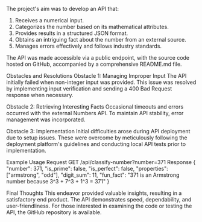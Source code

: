 The project's aim was to develop an API that:
1. Receives a numerical input.
2. Categorizes the number based on its mathematical attributes.
3. Provides results in a structured JSON format.
4. Obtains an intriguing fact about the number from an external source.
5. Manages errors effectively and follows industry standards.

The API was made accessible via a public endpoint, with the source code hosted on GitHub, accompanied by a comprehensive README.md file.


Obstacles and Resolutions
Obstacle 1: Managing Improper Input
The API initially failed when non-integer input was provided. This issue was resolved by implementing input verification and sending a 400 Bad Request response when necessary.

Obstacle 2: Retrieving Interesting Facts
Occasional timeouts and errors occurred with the external Numbers API. To maintain API stability, error management was incorporated.

Obstacle 3: Implementation
Initial difficulties arose during API deployment due to setup issues. These were overcome by meticulously following the deployment platform's guidelines and conducting local API tests prior to implementation.


Example Usage
Request
GET /api/classify-number?number=371
Response
{
    "number": 371,
    "is_prime": false,
    "is_perfect": false,
    "properties": ["armstrong", "odd"],
    "digit_sum": 11,
    "fun_fact": "371 is an Armstrong number because 3^3 + 7^3 + 1^3 = 371"
}

Final Thoughts
This endeavor provided valuable insights, resulting in a satisfactory end product. The API demonstrates speed, dependability, and user-friendliness. For those interested in examining the code or testing the API, the GitHub repository is available.
